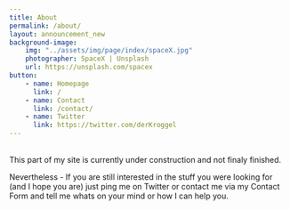 ```yaml
---
title: About
permalink: /about/
layout: announcement_new
background-image:
    img: "../assets/img/page/index/spaceX.jpg"
    photographer: SpaceX | Unsplash
    url: https://unsplash.com/spacex
button:
    - name: Homepage
      link: /
    - name: Contact
      link: /contact/
    - name: Twitter
      link: https://twitter.com/derKroggel
---
```

<br />
This part of my site is currently under construction and not finaly finished.  

Nevertheless - If you are still interested in the stuff you were looking for (and I hope you are) just ping me on Twitter or contact me via my Contact Form and tell me whats on your mind or how I can help you.